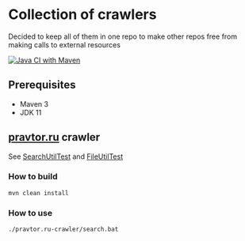 
# Collection of crawlers

Decided to keep all of them in one repo to make other repos free from making calls to external resources

[![Java CI with Maven](https://github.com/andrei-punko/java-crawlers/actions/workflows/maven.yml/badge.svg)](https://github.com/andrei-punko/java-crawlers/actions/workflows/maven.yml)

## Prerequisites

- Maven 3
- JDK 11

## [pravtor.ru](http://pravtor.ru) crawler

  See [SearchUtilTest](pravtor.ru-crawler/src/test/java/by/andd3dfx/pravtor/util/SearchUtilTest.java)
  and [FileUtilTest](pravtor.ru-crawler/src/test/java/by/andd3dfx/pravtor/util/FileUtilTest.java)

### How to build
```
mvn clean install
```

### How to use
```
./pravtor.ru-crawler/search.bat
```
